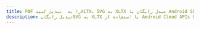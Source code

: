 ---title: PDF را به  تبدیل کنیدXLTX، SVG به XLTX مبدل رایگان یا Android SDKdescription: تبدیل رایگانSVG به XLTX با استفاده از Android Cloud APIs & SDK همچنین اسناد PDF را در Cloud ایجاد، ویرایش و رندر کنید.---